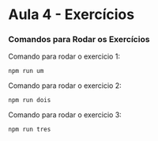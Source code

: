 # Aula 4 - Exercícios

### Comandos para Rodar os Exercícios

Comando para rodar o exercicio 1:

```
npm run um
```

Comando para rodar o exercicio 2:

```
npm run dois
```

Comando para rodar o exercicio 3:

```
npm run tres
```

